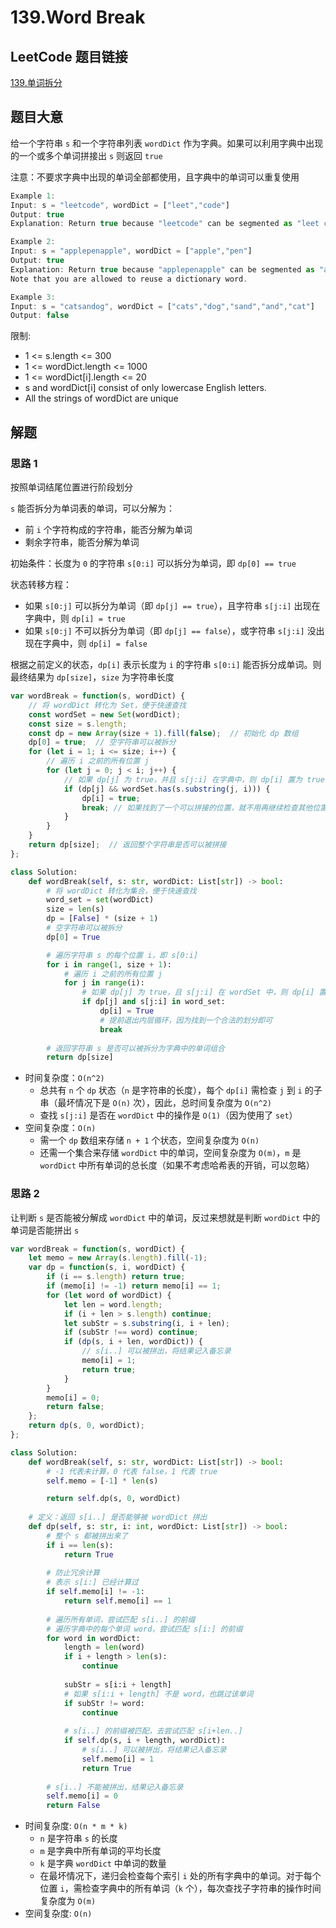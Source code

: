 # 139.Word Break

## LeetCode 题目链接

[139.单词拆分](https://leetcode.cn/problems/word-break/)

## 题目大意

给一个字符串 `s` 和一个字符串列表 `wordDict` 作为字典。如果可以利用字典中出现的一个或多个单词拼接出 `s` 则返回 `true`

注意：不要求字典中出现的单词全部都使用，且字典中的单词可以重复使用

```js
Example 1:
Input: s = "leetcode", wordDict = ["leet","code"]
Output: true
Explanation: Return true because "leetcode" can be segmented as "leet code".

Example 2:
Input: s = "applepenapple", wordDict = ["apple","pen"]
Output: true
Explanation: Return true because "applepenapple" can be segmented as "apple pen apple".
Note that you are allowed to reuse a dictionary word.

Example 3:
Input: s = "catsandog", wordDict = ["cats","dog","sand","and","cat"]
Output: false
```

限制:
- 1 <= s.length <= 300
- 1 <= wordDict.length <= 1000
- 1 <= wordDict[i].length <= 20
- s and wordDict[i] consist of only lowercase English letters.
- All the strings of wordDict are unique

## 解题

### 思路 1

按照单词结尾位置进行阶段划分

`s` 能否拆分为单词表的单词，可以分解为：
- 前 `i` 个字符构成的字符串，能否分解为单词
- 剩余字符串，能否分解为单词

初始条件：长度为 `0` 的字符串 `s[0:i]` 可以拆分为单词，即 `dp[0] == true`

状态转移方程：
- 如果 `s[0:j]` 可以拆分为单词（即 `dp[j] == true`），且字符串 `s[j:i]` 出现在字典中，则 `dp[i] = true`
- 如果 `s[0:j]` 不可以拆分为单词（即 `dp[j] == false`），或字符串 `s[j:i]` 没出现在字典中，则 `dp[i] = false`

根据之前定义的状态，`dp[i]` 表示长度为 `i` 的字符串 `s[0:i]` 能否拆分成单词。则最终结果为 `dp[size]`，`size` 为字符串长度

```js
var wordBreak = function(s, wordDict) {
    // 将 wordDict 转化为 Set，便于快速查找
    const wordSet = new Set(wordDict);
    const size = s.length;
    const dp = new Array(size + 1).fill(false);  // 初始化 dp 数组
    dp[0] = true;  // 空字符串可以被拆分
    for (let i = 1; i <= size; i++) {
        // 遍历 i 之前的所有位置 j
        for (let j = 0; j < i; j++) {
            // 如果 dp[j] 为 true，并且 s[j:i] 在字典中，则 dp[i] 置为 true
            if (dp[j] && wordSet.has(s.substring(j, i))) {
                dp[i] = true;
                break; // 如果找到了一个可以拼接的位置，就不用再继续检查其他位置
            }
        }
    }
    return dp[size];  // 返回整个字符串是否可以被拼接
};
```
```python
class Solution:
    def wordBreak(self, s: str, wordDict: List[str]) -> bool:
        # 将 wordDict 转化为集合，便于快速查找
        word_set = set(wordDict)
        size = len(s)
        dp = [False] * (size + 1)
        # 空字符串可以被拆分
        dp[0] = True

        # 遍历字符串 s 的每个位置 i，即 s[0:i]
        for i in range(1, size + 1):
            # 遍历 i 之前的所有位置 j
            for j in range(i):
                # 如果 dp[j] 为 true，且 s[j:i] 在 wordSet 中，则 dp[i] 置为 true
                if dp[j] and s[j:i] in word_set:
                    dp[i] = True
                    # 提前退出内层循环，因为找到一个合法的划分即可
                    break
        
        # 返回字符串 s 是否可以被拆分为字典中的单词组合
        return dp[size]
```

- 时间复杂度：`O(n^2)`
  - 总共有 `n` 个 `dp` 状态（`n` 是字符串的长度），每个 `dp[i]` 需检查 `j` 到 `i` 的子串（最坏情况下是 `O(n)` 次），因此，总时间复杂度为 `O(n^2)`
  - 查找 `s[j:i]` 是否在 `wordDict` 中的操作是 `O(1)`（因为使用了 `set`）
- 空间复杂度：`O(n)`
  - 需一个 `dp` 数组来存储 `n + 1` 个状态，空间复杂度为 `O(n)`
  - 还需一个集合来存储 `wordDict` 中的单词，空间复杂度为 `O(m)`，`m` 是 `wordDict` 中所有单词的总长度（如果不考虑哈希表的开销，可以忽略）

### 思路 2

让判断 `s` 是否能被分解成 `wordDict` 中的单词，反过来想就是判断 `wordDict` 中的单词是否能拼出 `s`

```js
var wordBreak = function(s, wordDict) {
    let memo = new Array(s.length).fill(-1);
    var dp = function(s, i, wordDict) {
        if (i == s.length) return true;
        if (memo[i] != -1) return memo[i] == 1;
        for (let word of wordDict) {
            let len = word.length;
            if (i + len > s.length) continue;
            let subStr = s.substring(i, i + len);
            if (subStr !== word) continue;
            if (dp(s, i + len, wordDict)) {
                // s[i..] 可以被拼出，将结果记入备忘录
                memo[i] = 1;
                return true;
            }
        }
        memo[i] = 0;
        return false;
    };
    return dp(s, 0, wordDict);
};
```
```python
class Solution:
    def wordBreak(self, s: str, wordDict: List[str]) -> bool:
        # -1 代表未计算，0 代表 false，1 代表 true
        self.memo = [-1] * len(s)

        return self.dp(s, 0, wordDict)
    
    # 定义：返回 s[i..] 是否能够被 wordDict 拼出
    def dp(self, s: str, i: int, wordDict: List[str]) -> bool:
        # 整个 s 都被拼出来了
        if i == len(s):
            return True
        
        # 防止冗余计算
        # 表示 s[i:] 已经计算过
        if self.memo[i] != -1:
            return self.memo[i] == 1
        
        # 遍历所有单词，尝试匹配 s[i..] 的前缀
        # 遍历字典中的每个单词 word，尝试匹配 s[i:] 的前缀
        for word in wordDict:
            length = len(word)
            if i + length > len(s):
                continue
            
            subStr = s[i:i + length]
            # 如果 s[i:i + length] 不是 word，也跳过该单词
            if subStr != word:
                continue
            
            # s[i..] 的前缀被匹配，去尝试匹配 s[i+len..]
            if self.dp(s, i + length, wordDict):
                # s[i..] 可以被拼出，将结果记入备忘录
                self.memo[i] = 1
                return True
        
        # s[i..] 不能被拼出，结果记入备忘录
        self.memo[i] = 0
        return False
```

- 时间复杂度: `O(n * m * k)`
  - `n` 是字符串 `s` 的长度
  - `m` 是字典中所有单词的平均长度
  - `k` 是字典 `wordDict` 中单词的数量
  - 在最坏情况下，递归会检查每个索引 `i` 处的所有字典中的单词。对于每个位置 `i`，需检查字典中的所有单词（`k` 个），每次查找子字符串的操作时间复杂度为 `O(m)`
- 空间复杂度: `O(n)`